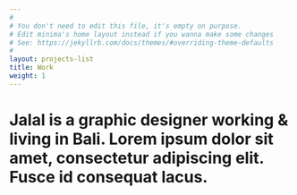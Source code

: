 ```yaml
---
#
# You don't need to edit this file, it's empty on purpose.
# Edit minima's home layout instead if you wanna make some changes
# See: https://jekyllrb.com/docs/themes/#overriding-theme-defaults
#
layout: projects-list
title: Work
weight: 1
---
```


# Jalal is a graphic designer working & living in Bali. Lorem ipsum dolor sit amet, consectetur adipiscing elit. Fusce id consequat lacus.